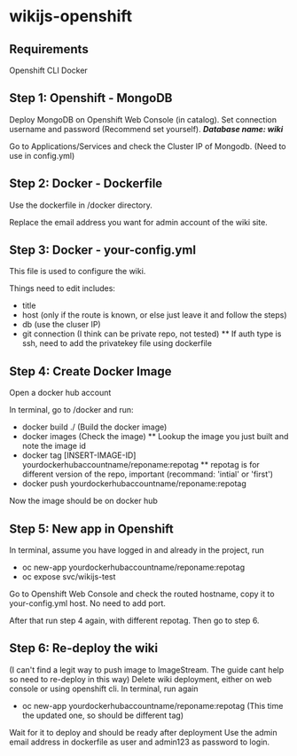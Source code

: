 # wikijs-openshift

## Requirements
Openshift CLI
Docker

## Step 1: Openshift - MongoDB
Deploy MongoDB on Openshift Web Console (in catalog). Set connection username and password (Recommend set yourself). ***Database name: wiki***

Go to Applications/Services and check the Cluster IP of Mongodb. (Need to use in config.yml)

## Step 2: Docker - Dockerfile
Use the dockerfile in /docker directory.

Replace the email address you want for admin account of the wiki site.

## Step 3: Docker - your-config.yml
This file is used to configure the wiki.

Things need to edit includes:
* title
* host (only if the route is known, or else just leave it and follow the steps)
* db (use the cluser IP)
* git connection (I think can be private repo, not tested)
** If auth type is ssh, need to add the privatekey file using dockerfile

## Step 4: Create Docker Image
Open a docker hub account

In terminal, go to /docker and run:
* docker build ./ (Build the docker image)
* docker images (Check the image)
** Lookup the image you just built and note the image id
* docker tag [INSERT-IMAGE-ID] yourdockerhubaccountname/reponame:repotag
** repotag is for different version of the repo, important (recommand: 'intial' or 'first')
* docker push yourdockerhubaccountname/reponame:repotag

Now the image should be on docker hub

## Step 5: New app in Openshift
In terminal, assume you have logged in and already in the project, run
* oc new-app yourdockerhubaccountname/reponame:repotag
* oc expose svc/wikijs-test

Go to Openshift Web Console and check the routed hostname, copy it to your-config.yml host. No need to add port.

After that run step 4 again, with different repotag. Then go to step 6.

## Step 6: Re-deploy the wiki
(I can't find a legit way to push image to ImageStream. The guide cant help so need to re-deploy in this way)
Delete wiki deployment, either on web console or using openshift cli.
In terminal, run again 
* oc new-app yourdockerhubaccountname/reponame:repotag (This time the updated one, so should be different tag)
 
 Wait for it to deploy and should be ready after deployment
Use the admin email address in dockerfile as user and admin123 as password to login.



